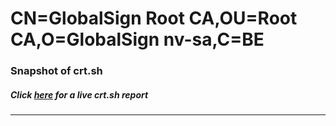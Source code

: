 # CN=GlobalSign Root CA,OU=Root CA,O=GlobalSign nv-sa,C=BE
### Snapshot of crt.sh
##### Click [here](https://crt.sh/?q=Serial_0400000000012F4EE14952) for a live crt.sh report

---
